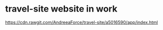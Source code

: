 # travel-site website in work
https://cdn.rawgit.com/AndreeaForce/travel-site/a5016590/app/index.html
